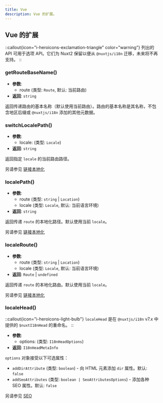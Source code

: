```yaml
---
title: Vue
description: Vue 的扩展。
---
```


## Vue 的扩展

::callout{icon="i-heroicons-exclamation-triangle" color="warning"}
列出的 API 可用于选项 API。它们为 Nuxt2 保留以便从 `@nuxtjs/i18n` 迁移，未来将不再支持。
::

### getRouteBaseName()

- **参数**:
  - route (类型: `Route`, 默认: 当前路由)
- **返回**: `string`

返回传递路由的基本名称（默认使用当前路由）。路由的基本名称是其名称，不包含地区后缀或 `@nuxtjs/i18n` 添加的其他元数据。

### switchLocalePath()

- **参数**:
  - locale: (类型: `Locale`)
- **返回**: `string`

返回指定 `locale` 的当前路由路径。

另请参见 [链接本地化](/docs/v8/getting-started/usage)

### localePath()

- **参数**:
  - route (类型: `string` | `Location`)
  - locale (类型: `Locale`, 默认: 当前语言环境)
- **返回**: `string`

返回传递 `route` 的本地化路径。默认使用当前 `locale`。

另请参见 [链接本地化](/docs/v8/getting-started/usage)

### localeRoute()

- **参数**:
  - route (类型: `string` | `Location`)
  - locale (类型: `Locale`, 默认: 当前语言环境)
- **返回**: `Route` | `undefined`

返回传递 `route` 的本地化路由。默认使用当前 `locale`。

另请参见 [链接本地化](/docs/v8/getting-started/usage)

### localeHead()

::callout{icon="i-heroicons-light-bulb"}
`localeHead` 是在 `@nuxtjs/i18n` v7.x 中提供的 `$nuxtI18nHead` 的重命名。
::

- **参数**:
  - options: (类型: `I18nHeadOptions`)
- **返回**: `I18nHeadMetaInfo`

`options` 对象接受以下可选属性：

- `addDirAttribute` (类型: `boolean`) - 向 HTML 元素添加 `dir` 属性。默认: `false`
- `addSeoAttributes` (类型: `boolean | SeoAttributesOptions`) - 添加各种 SEO 属性。默认: `false`

另请参见 [SEO](/docs/v8/guide/seo)